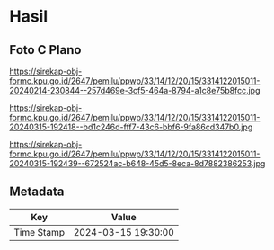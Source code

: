# Hasil

## Foto C Plano

https://sirekap-obj-formc.kpu.go.id/2647/pemilu/ppwp/33/14/12/20/15/3314122015011-20240214-230844--257d469e-3cf5-464a-8794-a1c8e75b8fcc.jpg

https://sirekap-obj-formc.kpu.go.id/2647/pemilu/ppwp/33/14/12/20/15/3314122015011-20240315-192418--bd1c246d-fff7-43c6-bbf6-9fa86cd347b0.jpg

https://sirekap-obj-formc.kpu.go.id/2647/pemilu/ppwp/33/14/12/20/15/3314122015011-20240315-192439--672524ac-b648-45d5-8eca-8d7882386253.jpg


## Metadata

| Key        | Value               |
| ---------- | ------------------- |
| Time Stamp | 2024-03-15 19:30:00 |




